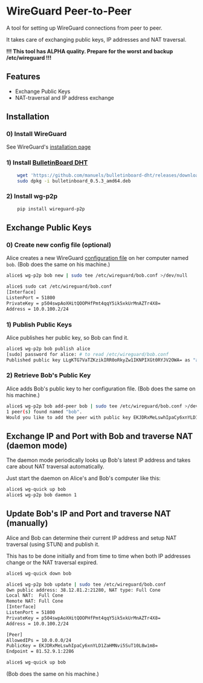 # WireGuard Peer-to-Peer

A tool for setting up WireGuard connections from peer to peer.

It takes care of exchanging public keys, IP addresses and NAT traversal.

**!!! This tool has ALPHA quality. Prepare for the worst and backup /etc/wireguard !!!**


## Features

- Exchange Public Keys
- NAT-traversal and IP address exchange


## Installation

### 0) Install WireGuard
See WireGuard's [installation page](https://www.wireguard.io/install/)

### 1) Install [BulletinBoard DHT](https://github.com/manuels/bulletinboard-dht/)

```bash
    wget 'https://github.com/manuels/bulletinboard-dht/releases/download/v0.5.3/bulletinboard_0.5.3_amd64.deb'
    sudo dpkg -i bulletinboard_0.5.3_amd64.deb
```

### 2) Install wg-p2p

```bash
    pip install wireguard-p2p
```

## Exchange Public Keys

### 0) Create new config file (optional)

Alice creates a new WireGuard [configuration file](https://git.zx2c4.com/WireGuard/about/src/tools/wg.8) on her computer named `bob`. (Bob does the same on his machine.)

```bash
alice$ wg-p2p bob new | sudo tee /etc/wireguard/bob.conf >/dev/null

alice$ sudo cat /etc/wireguard/bob.conf
[Interface]
ListenPort = 51800
PrivateKey = p504swpAoXHitQOOPHfPmt4qqY5ik5xkUrMnAZTr4X8=
Address = 10.0.100.2/24
```


### 1) Publish Public Keys

Alice publishes her public key, so Bob can find it. 

```bash
alice$ wg-p2p bob publish alice
[sudo] password for alice: # to read /etc/wireguard/bob.conf
Published public key LLgKTG7VaTZKzikIRR0oRkyZw1IKNPIXGt0RYJV2OWA= as "alice".
```


### 2) Retrieve Bob's Public Key

Alice adds Bob's public key to her configuration file. (Bob does the same on his machine.)

```bash
alice$ wg-p2p bob add-peer bob | sudo tee /etc/wireguard/bob.conf >/dev/null
1 peer(s) found named "bob".
Would you like to add the peer with public key EKJDRxMeLswhIpaCy6xnYLD1ZaHMNvi5SuT10L8w1m8=? [Y/n]
```


## Exchange IP and Port with Bob and traverse NAT (daemon mode)

The daemon mode periodically looks up Bob's latest IP address and takes care about NAT traversal automatically.

Just start the daemon on Alice's and Bob's computer like this:

```bash
alice$ wg-quick up bob
alice$ wg-p2p bob daemon 1
```


## Update Bob's IP and Port and traverse NAT (manually)

Alice and Bob can determine their current IP address and setup NAT traversal (using STUN) and publish it.

This has to be done initially and from time to time when both IP addresses change or the NAT traversal expired.

```bash
alice$ wg-quick down bob

alice$ wg-p2p bob update | sudo tee /etc/wireguard/bob.conf
Own public address: 38.12.81.2:21280, NAT type: Full Cone
Local NAT:  Full Cone
Remote NAT: Full Cone
[Interface]
ListenPort = 51800
PrivateKey = p504swpAoXHitQOOPHfPmt4qqY5ik5xkUrMnAZTr4X8=
Address = 10.0.100.2/24

[Peer]
AllowedIPs = 10.0.0.0/24
PublicKey = EKJDRxMeLswhIpaCy6xnYLD1ZaHMNvi5SuT10L8w1m8=
Endpoint = 81.52.9.1:2286

alice$ wg-quick up bob
```

(Bob does the same on his machine.)

